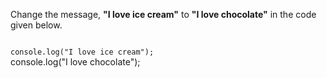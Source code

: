 Change the message, **"I love ice cream"** to **"I love chocolate"** in the code given below.

<codeblock language="javascript" type="exercise" testMode="fixedInput">
<code>
console.log("I love ice cream");
</code>

<solution>
console.log("I love chocolate");
</solution>
</codeblock>